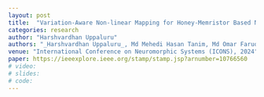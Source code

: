 ```yaml
---
layout: post
title:  "Variation-Aware Non-linear Mapping for Honey-Memristor Based Neuromorphic System"
categories: research
author: "Harshvardhan Uppaluru"
authors: "_Harshvardhan Uppaluru_, Md Mehedi Hasan Tanim, Md Omar Faruque, Mohammed Rafeeq Khan, Zoe Templin, Feng Zhao, and Jinhui Wang"
venue: "International Conference on Neuromorphic Systems (ICONS), 2024"
paper: https://ieeexplore.ieee.org/stamp/stamp.jsp?arnumber=10766560
# video:
# slides:
# code:
---
```

